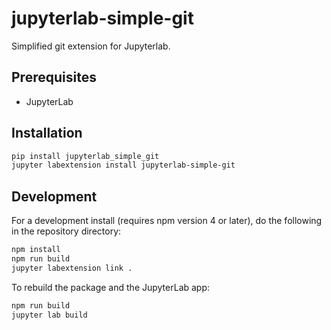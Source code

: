# jupyterlab-simple-git

Simplified git extension for Jupyterlab.


## Prerequisites

* JupyterLab

## Installation

```bash
pip install jupyterlab_simple_git
jupyter labextension install jupyterlab-simple-git
```

## Development

For a development install (requires npm version 4 or later), do the following in the repository directory:

```bash
npm install
npm run build
jupyter labextension link .
```

To rebuild the package and the JupyterLab app:

```bash
npm run build
jupyter lab build
```

